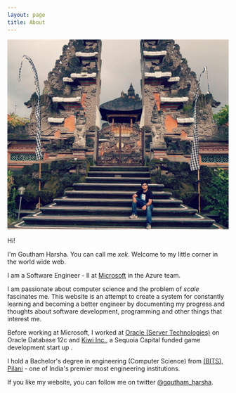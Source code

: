 ```yaml
---
layout: page
title: About
---
```


![In Ubud !](/assets/Bali.jpg)

Hi!

I'm Goutham Harsha. You can call me _xek_. Welcome to my little corner in the world wide web.


I am a Software Engineer - II at [Microsoft](https://azure.microsoft.com) in
the Azure team. 

I am passionate about computer science and the problem of _scale_ fascinates me. This website is an attempt to create a system for constantly learning and becoming a better engineer by documenting my progress and thoughts about software development, programming and other things that interest me.

Before working at Microsoft, I worked at 
[Oracle (Server Technologies)](http://www.oracle.com/index.html) on 
 Oracle Database 12c and [Kiwi Inc.](http://www.kiwiup.com/games/), a Sequoia Capital funded game development start up .

I hold a Bachelor's degree in engineering (Computer Science) from [(BITS), Pilani](http://www.bits-pilani.ac.in) - one of India's premier most engineering institutions.



If you like my website, you can follow me on twitter [@goutham_harsha](https://twitter.com/goutham_harsha).

